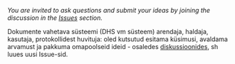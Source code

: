 *You are invited to ask questions and submit your ideas by joining the discussion in the [Issues](https://github.com/e-gov/DHX/issues) section.*

Dokumente vahetava süsteemi (DHS vm süsteem) arendaja, haldaja, kasutaja,
protokollidest huvituja: oled kutsutud esitama küsimusi, avaldama arvamust ja pakkuma omapoolseid ideid - osaledes [diskussioonides](https://github.com/e-gov/DHX/issues), sh luues uusi Issue-sid.
